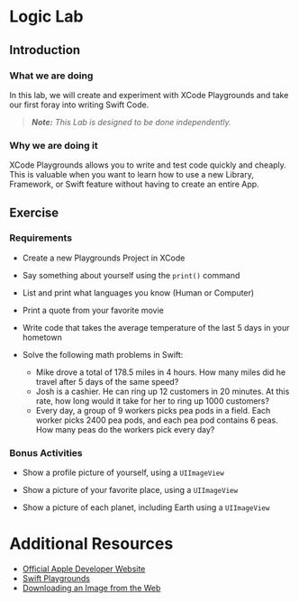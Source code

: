 # Logic Lab

## Introduction

### What we are doing

In this lab, we will create and experiment with XCode Playgrounds and take our first foray into writing Swift Code.

> ***Note:*** _This Lab is designed to be done independently._


### Why we are doing it

XCode Playgrounds allows you to write and test code quickly and cheaply. This is valuable when you want to learn how to use a new Library, Framework, or Swift feature without having to create an entire App.


## Exercise

### Requirements

+ Create a new Playgrounds Project in XCode

+ Say something about yourself using the `print()` command

+ List and print what languages you know (Human or Computer)

+ Print a quote from your favorite movie

+ Write code that takes the average temperature of the last 5 days in your hometown

+ Solve the following math problems in Swift:
    + Mike drove a total of 178.5 miles in 4 hours. How many miles did he travel after 5 days of the same speed?
    + Josh is a cashier. He can ring up 12 customers in 20 minutes. At this rate, how long would it take for her to ring up 1000 customers?
    + Every day, a group of 9 workers picks pea pods in a field. Each worker picks 2400 pea pods, and each pea pod contains 6 peas. How many peas do the workers pick every day?


### Bonus Activities

+ Show a profile picture of yourself, using a `UIImageView`

+ Show a picture of your favorite place, using a `UIImageView`

+ Show a picture of each planet, including Earth using a `UIImageView`


# Additional Resources

+ [Official Apple Developer Website](https://developer.apple.com/library/ios/navigation/)
+ [Swift Playgrounds](http://www.apple.com/swift/playgrounds/)
+ [Downloading an Image from the Web](http://stackoverflow.com/a/27517280)
